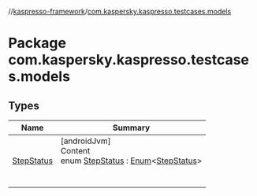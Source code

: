//[kaspresso-framework](../index.md)/[com.kaspersky.kaspresso.testcases.models](index.md)



# Package com.kaspersky.kaspresso.testcases.models  


## Types  
  
|  Name|  Summary| 
|---|---|
| [StepStatus](-step-status/index.md)| [androidJvm]  <br>Content  <br>enum [StepStatus](-step-status/index.md) : [Enum](https://kotlinlang.org/api/latest/jvm/stdlib/kotlin/-enum/index.html)<[StepStatus](-step-status/index.md)>   <br><br><br>

